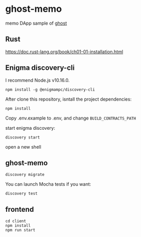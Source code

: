 # ghost-memo
memo DApp sample of [ghost](https://github.com/vitocchi/ghost)

## Rust

https://doc.rust-lang.org/book/ch01-01-installation.html

## Enigma discovery-cli

I recommend Node.js v10.16.0.

`npm install -g @enigmampc/discovery-cli`

After clone this repository, isntall the project dependencies:

```
npm install
```

Copy .env.example to .env, and change `BUILD_CONTRACTS_PATH` 

start enigma discovery:

```
discovery start
```

open a new shell

## ghost-memo

```
discovery migrate
```

You can launch Mocha tests if you want:

```
discovery test
```

## frontend

```
cd client
npm install
npm run start
```
